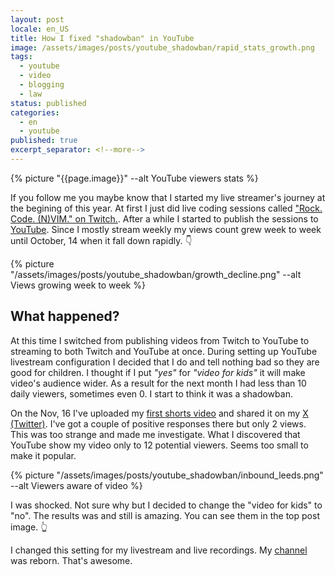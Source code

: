 ```yaml
---
layout: post
locale: en_US
title: How I fixed "shadowban" in YouTube
image: /assets/images/posts/youtube_shadowban/rapid_stats_growth.png
tags:
  - youtube
  - video
  - blogging
  - law
status: published
categories:
  - en
  - youtube
published: true
excerpt_separator: <!--more-->
---
```


{% picture "{{page.image}}" --alt YouTube viewers stats %}


If you follow me you maybe know that I started my live streamer's journey at the begining of this year. At first I just did live coding sessions called ["Rock. Code. (N)VIM." on Twitch.](https://www.twitch.tv/war1and). After a while I started to publish the sessions to [YouTube](https://www.youtube.com/playlist?list=PLX764RemXwZZ_XfWfV8tq1PvoM4Ebcdo8). 
Since I mostly stream weekly my views count grew week to week until October, 14 when it fall down rapidly. 👇

 <!--more-->

{% picture "/assets/images/posts/youtube_shadowban/growth_decline.png" --alt Views growing week to week %}

## What happened?

At this time I switched from publishing videos from Twitch to YouTube to streaming to both Twitch and YouTube at once. During setting up YouTube livestream configuration I decided that I do and tell nothing bad so they are good for children.  I thought if I put *"yes"* for *"video for kids"* it will make video's audience wider. As a result for the next month I had less than 10 daily viewers, sometimes even 0. I start to think it was a shadowban. 

On the Nov, 16 I've uploaded my [first  shorts video](https://youtube.com/shorts/eStm6niMlxo?feature=share) and shared it on my [X (Twitter)](https://x.com/T0ha666). I've got a couple of positive responses there but only 2 views. This was too strange and made me investigate. What I discovered that YouTube show my video only to 12 potential viewers. Seems too small to make it popular.

{% picture "/assets/images/posts/youtube_shadowban/inbound_leeds.png" --alt Viewers aware of video %}

I was shocked. Not sure why but I decided to change the "video for kids" to "no". The results was and still is amazing. You can see them in the top post image. 👆

I changed this setting for my livestream and live recordings. My [channel](http://www.youtube.com/@AntonShvein) was reborn. That's awesome.
